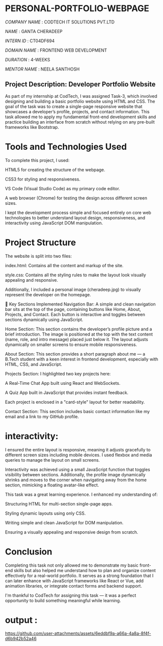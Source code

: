 # PERSONAL-PORTFOLIO-WEBPAGE

*COMPANY NAME* : CODTECH IT SOLUTIONS PVT.LTD

*NAME* : GANTA CHERADEEP

*INTERN ID* : CT04DF694

*DOMAIN NAME* : FRONTEND WEB DEVELOPMENT

*DURATION* : 4-WEEKS

*MENTOR NAME* : NEELA SANTHOSH

## Project Description: Developer Portfolio Website
As part of my internship at CodTech, I was assigned Task-3, which involved designing and building a basic portfolio website using HTML and CSS. The goal of the task was to create a single-page responsive website that showcases a developer’s profile, projects, and contact information. This task allowed me to apply my fundamental front-end development skills and practice building an interface from scratch without relying on any pre-built frameworks like Bootstrap.

# Tools and Technologies Used
To complete this project, I used:

HTML5 for creating the structure of the webpage.

CSS3 for styling and responsiveness.

VS Code (Visual Studio Code) as my primary code editor.

A web browser (Chrome) for testing the design across different screen sizes.

I kept the development process simple and focused entirely on core web technologies to better understand layout design, responsiveness, and interactivity using JavaScript DOM manipulation.

# Project Structure
The website is split into two files:

index.html: Contains all the content and markup of the site.

style.css: Contains all the styling rules to make the layout look visually appealing and responsive.

Additionally, I included a personal image (cheradeep.jpg) to visually represent the developer on the homepage.

🧩 Key Sections Implemented
Navigation Bar:
A simple and clean navigation bar sits at the top of the page, containing buttons like Home, About, Projects, and Contact. Each button is interactive and toggles between sections dynamically using JavaScript.

Home Section:
This section contains the developer’s profile picture and a brief introduction. The image is positioned at the top with the text content (name, role, and intro message) placed just below it. The layout adjusts dynamically on smaller screens to ensure mobile responsiveness.

About Section:
This section provides a short paragraph about me — a B.Tech student with a keen interest in frontend development, especially with HTML, CSS, and JavaScript.

Projects Section:
I highlighted two key projects here:

A Real-Time Chat App built using React and WebSockets.

A Quiz App built in JavaScript that provides instant feedback.

Each project is enclosed in a "card-style" layout for better readability.

Contact Section:
This section includes basic contact information like my email and a link to my GitHub profile.
# interactivity:
I ensured the entire layout is responsive, meaning it adjusts gracefully to different screen sizes including mobile devices. I used flexbox and media queries to manage the layout on small screens.

Interactivity was achieved using a small JavaScript function that toggles visibility between sections. Additionally, the profile image dynamically shrinks and moves to the corner when navigating away from the home section, mimicking a floating avatar-like effect.

This task was a great learning experience. I enhanced my understanding of:

Structuring HTML for multi-section single-page apps.

Styling dynamic layouts using only CSS.

Writing simple and clean JavaScript for DOM manipulation.

Ensuring a visually appealing and responsive design from scratch.

# Conclusion

Completing this task not only allowed me to demonstrate my basic front-end skills but also helped me understand how to plan and organize content effectively for a real-world portfolio. It serves as a strong foundation that I can later enhance with JavaScript frameworks like React or Vue, add animation libraries, or integrate contact forms and backend support.

I'm thankful to CodTech for assigning this task — it was a perfect opportunity to build something meaningful while learning.


# output :

https://github.com/user-attachments/assets/6eddbf9a-a66a-4a8a-8f4f-d6b942b52a46

